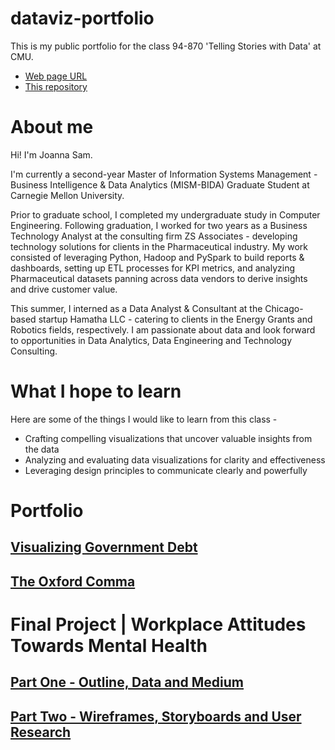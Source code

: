 # dataviz-portfolio

This is my public portfolio for the class 94-870 'Telling Stories with Data' at CMU.

- [Web page URL](https://joannasam.github.io/dataviz-portfolio/)
- [This repository](https://github.com/joannasam/dataviz-portfolio/)

# About me
Hi! I'm Joanna Sam.

I'm currently a second-year Master of Information Systems Management - Business Intelligence & Data Analytics (MISM-BIDA) Graduate Student at Carnegie Mellon University. 

Prior to graduate school, I completed my undergraduate study in Computer Engineering. Following graduation, I worked for two years as a Business
Technology Analyst at the consulting firm ZS Associates - developing technology solutions for clients in the Pharmaceutical industry. My work consisted of leveraging Python, Hadoop and PySpark to build reports & dashboards, setting up ETL processes for KPI metrics, and analyzing Pharmaceutical datasets panning across data vendors to derive insights and drive customer value.

This summer, I interned as a Data Analyst & Consultant at the Chicago-based startup Hamatha LLC - catering to clients in the Energy Grants and Robotics fields, respectively. I am passionate about data and look forward to opportunities in Data Analytics, Data Engineering and Technology Consulting.

# What I hope to learn
Here are some of the things I would like to learn from this class - 

- Crafting compelling visualizations that uncover valuable insights from the data
- Analyzing and evaluating data visualizations for clarity and effectiveness
- Leveraging design principles to communicate clearly and powerfully

# Portfolio

## [Visualizing Government Debt](https://joannasam.github.io/dataviz-portfolio/visualizing-govt-debt.html)

## [The Oxford Comma](https://joannasam.github.io/dataviz-portfolio/oxford-comma.html)

# Final Project | Workplace Attitudes Towards Mental Health

## [Part One - Outline, Data and Medium](https://joannasam.github.io/dataviz-portfolio/final-project-part-one.html)

## [Part Two - Wireframes, Storyboards and User Research](https://joannasam.github.io/dataviz-portfolio/final-project-part-two.html)
